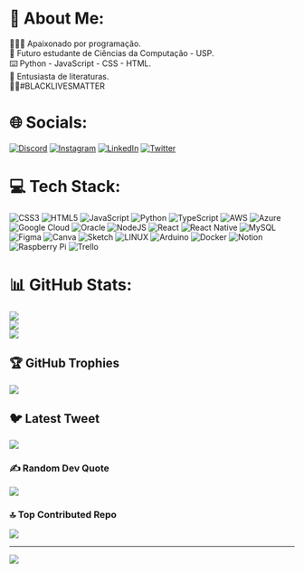 # 💫 About Me:
🧑🏽‍💻 Apaixonado por programação.<br>
📘 Futuro estudante de Ciências da Computação - USP.<br>
⌨️ Python - JavaScript - CSS - HTML.<br>
📖 Entusiasta de literaturas.<br>
✊🏽#BLACKLIVESMATTER

# 🌐 Socials:
[![Discord](https://img.shields.io/badge/Discord-%237289DA.svg?logo=discord&logoColor=white)](https://discord.gg/<𝕖𝕝𝕡𝕒𝕥𝕣𝕠𝕟.𝕕𝕚𝕣ツ/>#2482) [![Instagram](https://img.shields.io/badge/Instagram-%23E4405F.svg?logo=Instagram&logoColor=white)](https://instagram.com/elpatron.dir) [![LinkedIn](https://img.shields.io/badge/LinkedIn-%230077B5.svg?logo=linkedin&logoColor=white)](https://linkedin.com/in/lucasmarquesdev) [![Twitter](https://img.shields.io/badge/Twitter-%231DA1F2.svg?logo=Twitter&logoColor=white)](https://twitter.com/wodahs_dir) 

# 💻 Tech Stack:
![CSS3](https://img.shields.io/badge/css3-%231572B6.svg?style=for-the-badge&logo=css3&logoColor=white) ![HTML5](https://img.shields.io/badge/html5-%23E34F26.svg?style=for-the-badge&logo=html5&logoColor=white) ![JavaScript](https://img.shields.io/badge/javascript-%23323330.svg?style=for-the-badge&logo=javascript&logoColor=%23F7DF1E) ![Python](https://img.shields.io/badge/python-3670A0?style=for-the-badge&logo=python&logoColor=ffdd54) ![TypeScript](https://img.shields.io/badge/typescript-%23007ACC.svg?style=for-the-badge&logo=typescript&logoColor=white) ![AWS](https://img.shields.io/badge/AWS-%23FF9900.svg?style=for-the-badge&logo=amazon-aws&logoColor=white) ![Azure](https://img.shields.io/badge/azure-%230072C6.svg?style=for-the-badge&logo=azure-devops&logoColor=white) ![Google Cloud](https://img.shields.io/badge/Google%20Cloud-%234285F4.svg?style=for-the-badge&logo=google-cloud&logoColor=white) ![Oracle](https://img.shields.io/badge/Oracle-F80000?style=for-the-badge&logo=oracle&logoColor=white) ![NodeJS](https://img.shields.io/badge/node.js-6DA55F?style=for-the-badge&logo=node.js&logoColor=white) ![React](https://img.shields.io/badge/react-%2320232a.svg?style=for-the-badge&logo=react&logoColor=%2361DAFB) ![React Native](https://img.shields.io/badge/react_native-%2320232a.svg?style=for-the-badge&logo=react&logoColor=%2361DAFB) ![MySQL](https://img.shields.io/badge/mysql-%2300f.svg?style=for-the-badge&logo=mysql&logoColor=white) 	![Figma](https://img.shields.io/badge/figma-%23F24E1E.svg?style=for-the-badge&logo=figma&logoColor=white) ![Canva](https://img.shields.io/badge/Canva-%2300C4CC.svg?style=for-the-badge&logo=Canva&logoColor=white) ![Sketch](https://img.shields.io/badge/Sketch-FFB387?style=for-the-badge&logo=sketch&logoColor=black) ![LINUX](https://img.shields.io/badge/Linux-FCC624?style=for-the-badge&logo=linux&logoColor=black) ![Arduino](https://img.shields.io/badge/-Arduino-00979D?style=for-the-badge&logo=Arduino&logoColor=white) ![Docker](https://img.shields.io/badge/docker-%230db7ed.svg?style=for-the-badge&logo=docker&logoColor=white) ![Notion](https://img.shields.io/badge/Notion-%23000000.svg?style=for-the-badge&logo=notion&logoColor=white) ![Raspberry Pi](https://img.shields.io/badge/-RaspberryPi-C51A4A?style=for-the-badge&logo=Raspberry-Pi) ![Trello](https://img.shields.io/badge/Trello-%23026AA7.svg?style=for-the-badge&logo=Trello&logoColor=white)
# 📊 GitHub Stats:
![](https://github-readme-stats.vercel.app/api?username=lucasmarquesdv&theme=nord&hide_border=false&include_all_commits=true&count_private=true)<br/>
![](https://github-readme-streak-stats.herokuapp.com/?user=lucasmarquesdv&theme=nord&hide_border=false)<br/>
![](https://github-readme-stats.vercel.app/api/top-langs/?username=lucasmarquesdv&theme=nord&hide_border=false&include_all_commits=true&count_private=true&layout=compact)

## 🏆 GitHub Trophies
![](https://github-profile-trophy.vercel.app/?username=lucasmarquesdv&theme=tokyonight&no-frame=false&no-bg=true&margin-w=4)

## 🐦 Latest Tweet
[![](https://gtce.itsvg.in/api?username=wodahs_dir)](https://github.com/VishwaGauravIn/github-twitter-card-embed)

### ✍️ Random Dev Quote
![](https://quotes-github-readme.vercel.app/api?type=horizontal&theme=light)

### 🔝 Top Contributed Repo
![](https://github-contributor-stats.vercel.app/api?username=lucasmarquesdv&limit=5&theme=dracula&combine_all_yearly_contributions=true)

---
[![](https://visitcount.itsvg.in/api?id=lucasmarquesdv&icon=3&color=1)](https://visitcount.itsvg.in)
